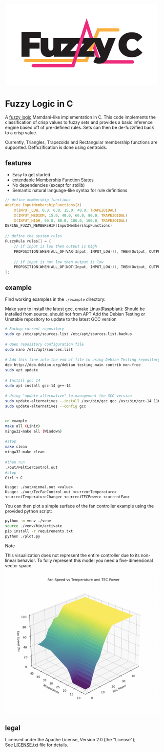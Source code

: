 <p align="center">
    <picture>
        <source media="(prefers-color-scheme: dark)" srcset="./assets/SVG/Dark-Logo.svg">
        <source media="(prefers-color-scheme: light)" srcset="./assets/SVG/Bright-Logo.svg">
        <img alt="Fuzzy C Logoo" width="500" src="./assets/SVG/Bright-Logo.svg">
    </picture>
</p>

# Fuzzy Logic in C

A [fuzzy logic](https://en.wikipedia.org/wiki/Fuzzy_logic) Mamdani-like implementation in C.
This code implements the classification of crisp values to fuzzy sets and provides a basic inference engine based off of pre-defined rules.
Sets can then be de-fuzzified back to a crisp value.

Currently, Triangles, Trapezoids and Rectangular membership functions are supported.
Deffuzification is done using centroids.

## features

- Easy to get started
- extendable Membership Function States
- No dependencies (except for stdlib)
- Semantic natural language-like syntax for rule definitions

```C
// define membership functions
#define InputMembershipFunctions(X)                                            \
    X(INPUT_LOW, 0.0, 0.0, 15.0, 40.0, TRAPEZOIDAL)                            \
    X(INPUT_MEDIUM, 15.0, 40.0, 60.0, 80.0, TRAPEZOIDAL)                       \
    X(INPUT_HIGH, 60.0, 80.0, 100.0, 100.0, TRAPEZOIDAL)
DEFINE_FUZZY_MEMBERSHIP(InputMembershipFunctions)

// define the system rules
FuzzyRule rules[] = {
    // if input is low then output is high
    PROPOSITION(WHEN(ALL_OF(VAR(Input, INPUT_LOW))), THEN(Output, OUTPUT_HIGH)),

    // if input is not low then output is low
    PROPOSITION(WHEN(ALL_OF(NOT(Input, INPUT_LOW))), THEN(Output, OUTPUT_LOW)),
};
```

## example

Find working examples in the `./example` directory:



Make sure to install the latest gcc, cmake
Linux(Raspbian): Should be installed from source, should not from APT
Add the Debian Testing or Unstable repository to update to the latest GCC version

```bash
# Backup current repository 
sudo cp /etc/apt/sources.list /etc/apt/sources.list.backup

# Open repository configuration file
sudo nano /etc/apt/sources.list

# Add this line into the end of file to using Debian Testing repository                         
deb http://deb.debian.org/debian testing main contrib non-free  
sudo apt update

# Install gcc 14
sudo apt install gcc-14 g++-14                                

# Using "update-alternative" to management the GCC version
sudo update-alternatives --install /usr/bin/gcc gcc /usr/bin/gcc-14 110 --slave /usr/bin/g++ g++ /usr/bin/g++-14  
sudo update-alternatives --config gcc                                        
```

```bash

cd example
make all (Linix)
mingw32-make all (Windown)

#stop
make clean
mingw32-make clean

#then run
./out/PeltierControl.out
#stop
Ctrl + C 
```
```
Usage: ./out/minmal.out <value>
Usage: ./out/TecFanControl.out <currentTemperature> <currentTemperatureChange> <currentTECPower> <currentFan>
```
You can then plot a simple surface of the fan controller example using the provided python script:
```bash
python -m venv ./venv
source ./venv/bin/activate
pip install -r requirements.txt
python ./plot.py
```
> [!NOTE]
> This visualization does not represent the entire controller due to its non-linear behavior.
> To fully represent this model you need a five-dimensional vector space.
> ![./assets/controller-figure.png](./assets/controller-figure.png)

## legal

Licensed under the Apache License, Version 2.0 (the "License"); <br>
See [LICENSE.txt](LICENSE.txt) file for details.
